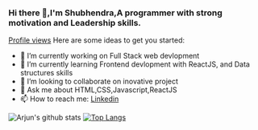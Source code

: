 ### Hi there 👋,I'm Shubhendra,A programmer with strong motivation and Leadership skills.
[Profile views](https://gpvc.arturio.dev/Shubhendra-Bahadur)
Here are some ideas to get you started:

- 🔭 I’m currently working on Full Stack web devlopment
- 🌱 I’m currently learning Frontend devlopment with ReactJS, and Data structures skills
- 👯 I’m looking to collaborate on inovative project
- 💬 Ask me about HTML,CSS,Javascript,ReactJS
- 📫 How to reach me: [Linkedin](https://www.linkedin.com/in/shubhendra-bahadur)

![Arjun's github stats](https://github-readme-stats.vercel.app/api?username=Shubhendra-Bahadur&&show_icons=true&title_color=ffffff&icon_color=bb2acf&text_color=daf7dc&bg_color=151515)
[![Top Langs](https://github-readme-stats.vercel.app/api/top-langs/?username=Shubhendra-Bahadur&layout=compact)](https://github.com/arjundubey-cr/github-readme-stats)


<!--
**Shubhendra-Bahadur/Shubhendra-Bahadur** is a ✨ _special_ ✨ repository because its `README.md` (this file) appears on your GitHub profile.

[Profile views](https://gpvc.arturio.dev/Shubhendra-Bahadur)
Here are some ideas to get you started:

- 🔭 I’m currently working on Full Stack web devlopment
- 🌱 I’m currently learning Frontend devlopment with ReactJS, and Data structures skills
- 👯 I’m looking to collaborate on inovative project
- 💬 Ask me about HTML,CSS,Javascript,ReactJS
- 📫 How to reach me: [Linkedin](https://www.linkedin.com/in/shubhendra-bahadur)
-->

